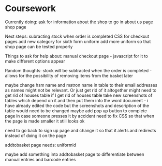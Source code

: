 # Coursework




Currently doing:
ask for information about the shop to go in about us page
shop page


Next steps:
subracting stock when order is completed
CSS for checkout pages
add new category for sixth form uniform
add more uniform so that shop page can be tested properly



Things to ask for help about:
manual checkout page - javascript for it to make different options appear


Random thoughts:
stock will be subtracted when the order is completed - allows for the possibility of removing items from the basket later

maybe change hsm name and matron name in table to their email addresses as names might not be relevant. Or just get rid of it altogether
might need to get rid of houses table
if I get rid of houses table take new screenshots of tables which depend on it and then put them into the word document - i have already edited the code but the screenshots and description of the table would need to be changed
maybe add pop up button to complete page in case someone presses it by accident
need to fix CSS so that when the page is made smaller it still looks ok

need to go back to sign up page and change it so that it alerts and redirects instead of doing it on the page



addtobasket page needs:
uniformid

maybe add something into addtobasket page to differentiate between manual entries and barcode entries
